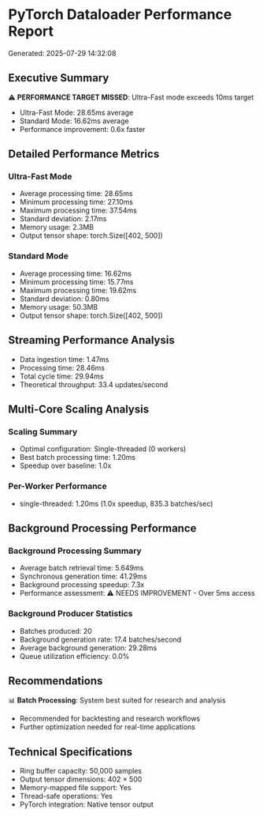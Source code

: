 # PyTorch Dataloader Performance Report
Generated: 2025-07-29 14:32:08

## Executive Summary

⚠️ **PERFORMANCE TARGET MISSED**: Ultra-Fast mode exceeds 10ms target
- Ultra-Fast Mode: 28.65ms average
- Standard Mode: 16.62ms average
- Performance improvement: 0.6x faster

## Detailed Performance Metrics

### Ultra-Fast Mode
- Average processing time: 28.65ms
- Minimum processing time: 27.10ms
- Maximum processing time: 37.54ms
- Standard deviation: 2.17ms
- Memory usage: 2.3MB
- Output tensor shape: torch.Size([402, 500])

### Standard Mode
- Average processing time: 16.62ms
- Minimum processing time: 15.77ms
- Maximum processing time: 19.62ms
- Standard deviation: 0.80ms
- Memory usage: 50.3MB
- Output tensor shape: torch.Size([402, 500])

## Streaming Performance Analysis

- Data ingestion time: 1.47ms
- Processing time: 28.46ms
- Total cycle time: 29.94ms
- Theoretical throughput: 33.4 updates/second

## Multi-Core Scaling Analysis

### Scaling Summary
- Optimal configuration: Single-threaded (0 workers)
- Best batch processing time: 1.20ms
- Speedup over baseline: 1.0x

### Per-Worker Performance
- single-threaded: 1.20ms (1.0x speedup, 835.3 batches/sec)

## Background Processing Performance

### Background Processing Summary
- Average batch retrieval time: 5.649ms
- Synchronous generation time: 41.29ms
- Background processing speedup: 7.3x
- Performance assessment: ⚠️ NEEDS IMPROVEMENT - Over 5ms access

### Background Producer Statistics
- Batches produced: 20
- Background generation rate: 17.4 batches/second
- Average background generation: 29.28ms
- Queue utilization efficiency: 0.0%

## Recommendations

📊 **Batch Processing**: System best suited for research and analysis
- Recommended for backtesting and research workflows
- Further optimization needed for real-time applications

## Technical Specifications

- Ring buffer capacity: 50,000 samples
- Output tensor dimensions: 402 × 500
- Memory-mapped file support: Yes
- Thread-safe operations: Yes
- PyTorch integration: Native tensor output